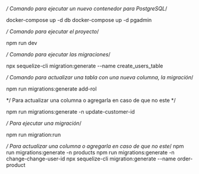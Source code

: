 */ Comando para ejecutar un nuevo contenedor para PostgreSQL*/

docker-compose up -d db
docker-compose up -d pgadmin

*/ Comando para ejecutar el proyecto*/

npm run dev

*/ Comando para ejecutar las migraciones*/

npx sequelize-cli migration:generate --name create_users_table

*/ Comando para actualizar una  tabla con una nueva columna, la migración*/

npm run migrations:generate add-rol

*/ Para actualizar una columna o agregarla en caso de que no este */

npm run migrations:generate -n update-customer-id

*/ Para ejecutar una migración*/

npm run migration:run

*/ Para actualizar una columna o agregarla en caso de que no este*/
npm run migrations:generate -n products
npm run migrations:generate -n change-change-user-id
npx sequelize-cli migration:generate --name order-product

